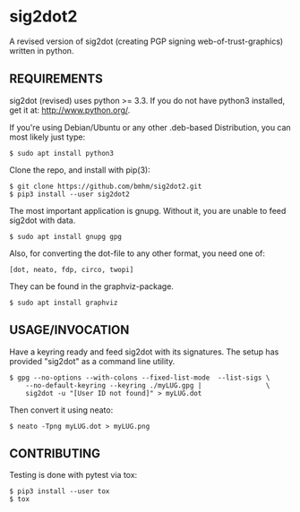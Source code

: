 # sig2dot2

A revised version of sig2dot (creating PGP signing web-of-trust-graphics) written in python.

## REQUIREMENTS

sig2dot (revised) uses python >= 3.3. If you do not have python3 installed,
get it at: http://www.python.org/.

If you're using Debian/Ubuntu or any other .deb-based Distribution, you can
most likely just type:
```
$ sudo apt install python3
```

Clone the repo, and install with pip(3):
```
$ git clone https://github.com/bmhm/sig2dot2.git
$ pip3 install --user sig2dot2
```

The most important application is gnupg. Without it, you are unable to feed
sig2dot with data.
```
$ sudo apt install gnupg gpg
```
    
Also, for converting the dot-file to any other format, you need one of:  
```
[dot, neato, fdp, circo, twopi]
```

They can be found in the graphviz-package.
```
$ sudo apt install graphviz
```

## USAGE/INVOCATION

Have a keyring ready and feed sig2dot with its signatures. The setup has
provided "sig2dot" as a command line utility.
```
$ gpg --no-options --with-colons --fixed-list-mode  --list-sigs \
    --no-default-keyring --keyring ./myLUG.gpg |                \
    sig2dot -u "[User ID not found]" > myLUG.dot
```

Then convert it using neato:
```
$ neato -Tpng myLUG.dot > myLUG.png
```

## CONTRIBUTING

Testing is done with pytest via tox:
```
$ pip3 install --user tox
$ tox
```
